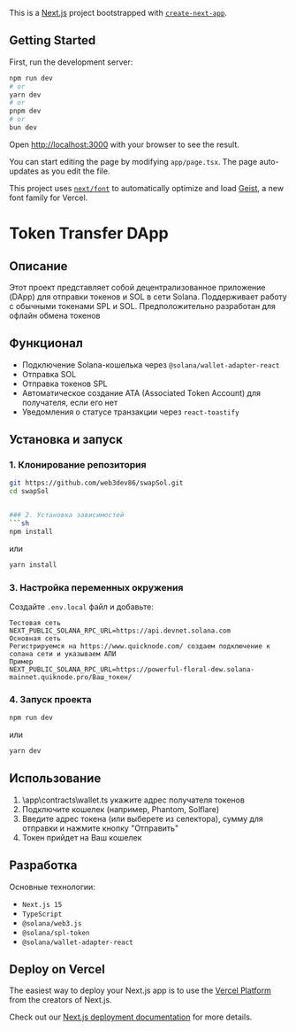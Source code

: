 This is a [Next.js](https://nextjs.org) project bootstrapped with [`create-next-app`](https://nextjs.org/docs/app/api-reference/cli/create-next-app).

## Getting Started

First, run the development server:

```bash
npm run dev
# or
yarn dev
# or
pnpm dev
# or
bun dev
```

Open [http://localhost:3000](http://localhost:3000) with your browser to see the result.

You can start editing the page by modifying `app/page.tsx`. The page auto-updates as you edit the file.

This project uses [`next/font`](https://nextjs.org/docs/app/building-your-application/optimizing/fonts) to automatically optimize and load [Geist](https://vercel.com/font), a new font family for Vercel.

# Token Transfer DApp

## Описание
Этот проект представляет собой децентрализованное приложение (DApp) для отправки токенов и SOL в сети Solana. Поддерживает работу с обычными токенами SPL и SOL. Предположительно разработан для офлайн обмена токенов

## Функционал
- Подключение Solana-кошелька через `@solana/wallet-adapter-react` 
- Отправка SOL
- Отправка токенов SPL
- Автоматическое создание ATA (Associated Token Account) для получателя, если его нет
- Уведомления о статусе транзакции через `react-toastify`

## Установка и запуск
### 1. Клонирование репозитория
```sh
git https://github.com/web3dev86/swapSol.git
cd swapSol


### 2. Установка зависимостей
```sh
npm install
```
или
```sh
yarn install
```

### 3. Настройка переменных окружения
Создайте `.env.local` файл и добавьте:
```
Тестовая сеть
NEXT_PUBLIC_SOLANA_RPC_URL=https://api.devnet.solana.com 
Основная сеть
Регистрируемся на https://www.quicknode.com/ создаем подключение к солана сети и указываем АПИ
Пример
NEXT_PUBLIC_SOLANA_RPC_URL=https://powerful-floral-dew.solana-mainnet.quiknode.pro/Ваш_токен/ 
```
 
### 4. Запуск проекта
```sh
npm run dev
```
или
```sh
yarn dev
```

## Использование
1. \app\contracts\wallet.ts укажите адрес получателя токенов
2. Подключите кошелек (например, Phantom, Solflare)
3. Введите адрес токена (или выберете из селектора), сумму для отправки и нажмите кнопку "Отправить"
4. Токен прийдет на Ваш кошелек


## Разработка
Основные технологии:
- `Next.js 15`
- `TypeScript`
- `@solana/web3.js`
- `@solana/spl-token`
- `@solana/wallet-adapter-react`


## Deploy on Vercel

The easiest way to deploy your Next.js app is to use the [Vercel Platform](https://vercel.com/new?utm_medium=default-template&filter=next.js&utm_source=create-next-app&utm_campaign=create-next-app-readme) from the creators of Next.js.

Check out our [Next.js deployment documentation](https://nextjs.org/docs/app/building-your-application/deploying) for more details.
